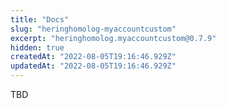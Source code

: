 ```yaml
---
title: "Docs"
slug: "heringhomolog-myaccountcustom"
excerpt: "heringhomolog.myaccountcustom@0.7.9"
hidden: true
createdAt: "2022-08-05T19:16:46.929Z"
updatedAt: "2022-08-05T19:16:46.929Z"
---
```

TBD